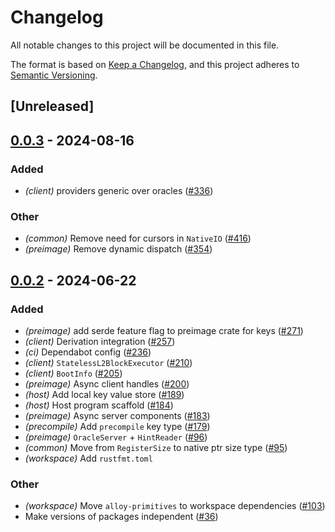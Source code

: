 # Changelog
All notable changes to this project will be documented in this file.

The format is based on [Keep a Changelog](https://keepachangelog.com/en/1.0.0/),
and this project adheres to [Semantic Versioning](https://semver.org/spec/v2.0.0.html).

## [Unreleased]

## [0.0.3](https://github.com/ethereum-optimism/kona/compare/kona-preimage-v0.0.2...kona-preimage-v0.0.3) - 2024-08-16

### Added
- *(client)* providers generic over oracles ([#336](https://github.com/ethereum-optimism/kona/pull/336))

### Other
- *(common)* Remove need for cursors in `NativeIO` ([#416](https://github.com/ethereum-optimism/kona/pull/416))
- *(preimage)* Remove dynamic dispatch ([#354](https://github.com/ethereum-optimism/kona/pull/354))

## [0.0.2](https://github.com/ethereum-optimism/kona/compare/kona-preimage-v0.0.1...kona-preimage-v0.0.2) - 2024-06-22

### Added
- *(preimage)* add serde feature flag to preimage crate for keys ([#271](https://github.com/ethereum-optimism/kona/pull/271))
- *(client)* Derivation integration ([#257](https://github.com/ethereum-optimism/kona/pull/257))
- *(ci)* Dependabot config ([#236](https://github.com/ethereum-optimism/kona/pull/236))
- *(client)* `StatelessL2BlockExecutor` ([#210](https://github.com/ethereum-optimism/kona/pull/210))
- *(client)* `BootInfo` ([#205](https://github.com/ethereum-optimism/kona/pull/205))
- *(preimage)* Async client handles ([#200](https://github.com/ethereum-optimism/kona/pull/200))
- *(host)* Add local key value store ([#189](https://github.com/ethereum-optimism/kona/pull/189))
- *(host)* Host program scaffold ([#184](https://github.com/ethereum-optimism/kona/pull/184))
- *(preimage)* Async server components ([#183](https://github.com/ethereum-optimism/kona/pull/183))
- *(precompile)* Add `precompile` key type ([#179](https://github.com/ethereum-optimism/kona/pull/179))
- *(preimage)* `OracleServer` + `HintReader` ([#96](https://github.com/ethereum-optimism/kona/pull/96))
- *(common)* Move from `RegisterSize` to native ptr size type ([#95](https://github.com/ethereum-optimism/kona/pull/95))
- *(workspace)* Add `rustfmt.toml`

### Other
- *(workspace)* Move `alloy-primitives` to workspace dependencies ([#103](https://github.com/ethereum-optimism/kona/pull/103))
- Make versions of packages independent ([#36](https://github.com/ethereum-optimism/kona/pull/36))
